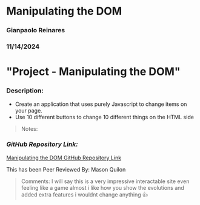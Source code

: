 # Manipulating the DOM

### Gianpaolo Reinares
### 11/14/2024
# "Project - Manipulating the DOM"
### Description: 
- Create an application that uses purely Javascript to change items on your page.
- Use 10 different buttons to change 10 different things on the HTML side

> Notes: 

### _GitHub Repository Link:_
[Manipulating the DOM GitHub Repository Link](https://github.com/MandoxaElemental/Manipulating-the-DOM)


This has been Peer Reviewed By: Mason Quilon
> Comments: I will say this is a very impressive interactable site even feeling like a game almost i like how you show the evolutions and added extra features i wouldnt change anything 👍
